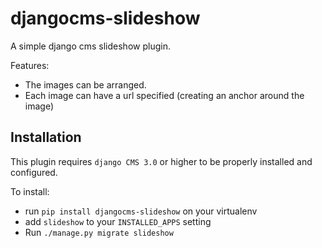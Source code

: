 djangocms-slideshow
===================

A simple django cms slideshow plugin.

Features:

* The images can be arranged.
* Each image can have a url specified (creating an anchor around the image)

Installation
------------

This plugin requires `django CMS 3.0` or higher to be properly installed and configured.

To install:

* run `pip install djangocms-slideshow` on your virtualenv
* add `slideshow` to your `INSTALLED_APPS` setting
* Run `./manage.py migrate slideshow`